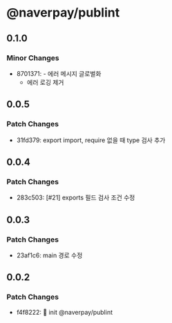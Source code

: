 # @naverpay/publint

## 0.1.0

### Minor Changes

-   8701371: - 에러 메시지 글로벌화
    -   에러 로깅 제거

## 0.0.5

### Patch Changes

-   31fd379: export import, require 없을 때 type 검사 추가

## 0.0.4

### Patch Changes

-   283c503: [#21] exports 필드 검사 조건 수정

## 0.0.3

### Patch Changes

-   23af1c6: main 경로 수정

## 0.0.2

### Patch Changes

-   f4f8222: 🚀 init @naverpay/publint
